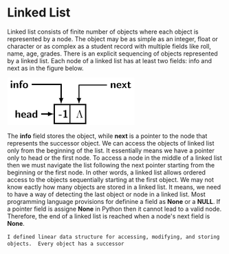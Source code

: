 # Linked List

Linked list consists of finite number of objects where each object is represented by a node. The object may be as simple as an integer,
float or character or as complex as a student record with multiple fields like roll, name, age, grades. There is an explicit sequencing 
of objects represented by a linked list. Each node of a linked list has at least two fields: info and
next as in the figure below. 

<p style=align:"center">
 <img src="./header_node.pdf">
</p>

The <b>info</b> field stores the object, while <b>next</b> is a pointer to the node that represents the successor object. We can 
access the objects of linked list only from the beginning of the list. It essentially means we have a pointer only to head or the first
node. To access a node in the middle of a linked list then we must navigate the list following the next pointer starting from the 
beginning or the first node. In other words, a linked list allows ordered access to the objects sequentially starting at the first
object. We may not know eactly how many objects are stored in a linked list. It means, we need to have a way of detecting the last 
object or node in a linked list. Most programming language provisions for definine a field as <b>None</b> or a <b>NULL</b>. If a
pointer field is assigne <b>None</b> in Python then it cannot lead to a valid node. Therefore, the end of a linked list is reached
when a node's next field is <b>None</b>.

    I defined linear data structure for accessing, modifying, and storing objects.  Every object has a successor 
